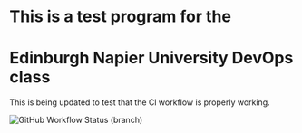 # This is a test program for the 
# Edinburgh Napier University DevOps class

This is being updated to test that the Cl workflow is properly working.

![GitHub Workflow Status (branch)](https://img.shields.io/github/actions/workflow/status/darien-young/sem/main.yml?branch=master)